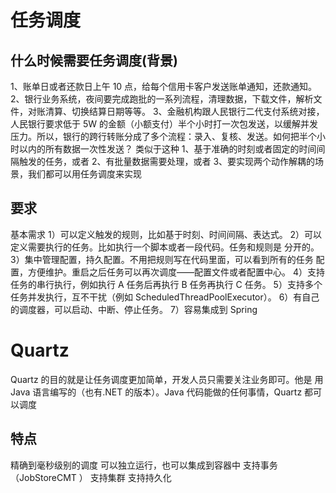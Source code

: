 # 任务调度

## 什么时候需要任务调度(背景)

1、账单日或者还款日上午 10 点，给每个信用卡客户发送账单通知，还款通知。
2、银行业务系统，夜间要完成跑批的一系列流程，清理数据，下载文件，解析文件，对账清算、切换结算日期等等。
3、金融机构跟人民银行二代支付系统对接，人民银行要求低于 5W 的金额（小额支付）半个小时打一次包发送，以缓解并发压力。所以，银行的跨行转账分成了多个流程：录入、复核、发送。如何把半个小时以内的所有数据一次性发送？
类似于这种
1、基于准确的时刻或者固定的时间间隔触发的任务，或者
2、有批量数据需要处理，或者
3、要实现两个动作解耦的场景，我们都可以用任务调度来实现

## 要求

基本需求
1）可以定义触发的规则，比如基于时刻、时间间隔、表达式。
2）可以定义需要执行的任务。比如执行一个脚本或者一段代码。任务和规则是
分开的。
3）集中管理配置，持久配置。不用把规则写在代码里面，可以看到所有的任务
配置，方便维护。重启之后任务可以再次调度——配置文件或者配置中心。
4）支持任务的串行执行，例如执行 A 任务后再执行 B 任务再执行 C 任务。
5）支持多个任务并发执行，互不干扰（例如 ScheduledThreadPoolExecutor）。
6）有自己的调度器，可以启动、中断、停止任务。
7）容易集成到 Spring

# Quartz

Quartz 的目的就是让任务调度更加简单，开发人员只需要关注业务即可。他是
用 Java 语言编写的（也有.NET 的版本）。Java 代码能做的任何事情，Quartz 都可以调度

## 特点

精确到毫秒级别的调度
可以独立运行，也可以集成到容器中
支持事务（JobStoreCMT ）
支持集群
支持持久化









